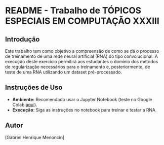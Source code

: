 # README - Trabalho de TÓPICOS ESPECIAIS EM COMPUTAÇÃO XXXIII

## Introdução

Este trabalho tem como objetivo a compreensão de como se dá o processo de treinamento de uma rede neural artificial (RNA) do tipo convolucional. A execução deste exercício permitirá aos estudantes o domínio dos métodos de regularização necessários para o treinamento e, posteriormente, de teste de uma RNA utilizando um dataset pré-processado.


## Instruções de Uso

- **Ambiente:** Recomendado usar o Jupyter Notebook (teste no Google Colab [aqui](https://colab.research.google.com/drive/1dnGKOVyiL3f_sIxg5382l49O7AnoDR3v?usp=sharing)).
- **Execução:** Siga as instruções no notebook para treinar e testar a RNA.


## Autor

[Gabriel Henrique Menoncin]
